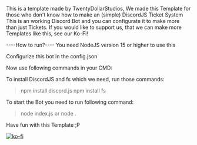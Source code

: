 This is a template made by TwentyDollarStudios,
We made this Template for those who don't know how to make an (simple) DiscordJS Ticket System
This is an working Discord Bot and you can configurate it to make more than just Tickets. 
If you would like to support us, that we can make more Templates like this, see our Ko-Fi!

----How to run?----
You need NodeJS version 15 or higher to use this

Configurize this bot in the config.json

Now use following commands in your CMD:

To install DiscordJS and fs which we need, run those commands: 
> npm install discord.js
> npm install fs

To start the Bot you need to run following command:
> node index.js
or
> node .


Have fun with this Template ;P

[![ko-fi](https://ko-fi.com/img/githubbutton_sm.svg)](https://ko-fi.com/Y8Y445YS5)